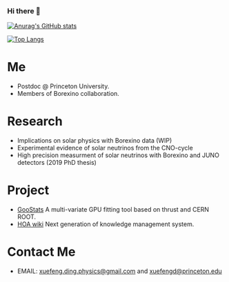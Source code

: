 ### Hi there 👋

<!--
**DingXuefeng/DingXuefeng** is a ✨ _special_ ✨ repository because its `README.md` (this file) appears on your GitHub profile.

Here are some ideas to get you started:

- 🔭 I’m currently working on ...
- 🌱 I’m currently learning ...
- 👯 I’m looking to collaborate on ...
- 🤔 I’m looking for help with ...
- 💬 Ask me about ...
- 📫 How to reach me: ...
- 😄 Pronouns: ...
- ⚡ Fun fact: ...
-->

[![Anurag's GitHub stats](https://github-readme-stats.vercel.app/api?username=DingXuefeng&count_private=true&show_icons=true)](https://github.com/anuraghazra/github-readme-stats)

[![Top Langs](https://github-readme-stats.vercel.app/api/top-langs/?username=DingXuefeng&layout=compact)](https://github.com/anuraghazra/github-readme-stats)

# Me
- Postdoc @ Princeton University.
- Members of Borexino collaboration.

# Research
- Implications on solar physics with Borexino data (WIP)
- Experimental evidence of solar neutrinos from the CNO-cycle
- High precision measurment of solar neutrinos with Borexino and JUNO detectors (2019 PhD thesis)

# Project
- [GooStats](https://github.com/GooStats/GooStats) A multi-variate GPU fitting tool based on thrust and CERN ROOT.
- [HOA wiki](https://github.com/HorizonAsk/) Next generation of knowledge management system.

# Contact Me
- EMAIL: xuefeng.ding.physics@gmail.com and xuefengd@princeton.edu
